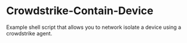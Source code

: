 # Crowdstrike-Contain-Device
Example shell script that allows you to network isolate a device using a crowdstrike agent. 
